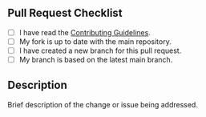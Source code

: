 ## Pull Request Checklist

- [ ] I have read the [Contributing Guidelines](../CONTRIBUTING.md).
- [ ] My fork is up to date with the main repository.
- [ ] I have created a new branch for this pull request.
- [ ] My branch is based on the latest main branch.

## Description

Brief description of the change or issue being addressed.
